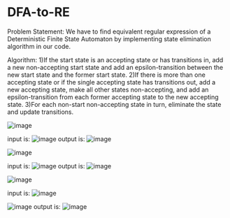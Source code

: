 # DFA-to-RE
Problem Statement: We have to find equivalent regular expression of a Deterministic Finite State Automaton by implementing state elimination algorithm in our code.

Algorithm: 
1)If the start state is an accepting state or has transitions in, add a new non-accepting start state and add an epsilon-transition between the new start state and the former start state.
2)If there is more than one accepting state or if the single accepting state has transitions out, add a new accepting state, make all other states non-accepting, and add an epsilon-transition from each former accepting state to the new accepting state.
3)For each non-start non-accepting state in turn, eliminate the state and update transitions.

![image](https://user-images.githubusercontent.com/29271117/42746183-287e1da2-88f4-11e8-9c9b-55b7e4ff39a2.png)

input is:
![image](https://user-images.githubusercontent.com/29271117/42746278-b5697aea-88f4-11e8-8fd5-60db3bef138b.png)
output is:
![image](https://user-images.githubusercontent.com/29271117/42746307-cdd2aff2-88f4-11e8-9010-b1fdccb9121c.png)

![image](https://user-images.githubusercontent.com/29271117/42746193-3a667f28-88f4-11e8-89ce-e41a92a34454.png)

input is:
![image](https://user-images.githubusercontent.com/29271117/42746361-10005ece-88f5-11e8-9f4f-9929019b7b87.png)
output is:
![image](https://user-images.githubusercontent.com/29271117/42746367-1adbc93c-88f5-11e8-89c7-bff6f458c528.png)

![image](https://user-images.githubusercontent.com/29271117/42746206-490aafae-88f4-11e8-8329-356395a8fc76.png)

input is:
![image](https://user-images.githubusercontent.com/29271117/42746420-520fd042-88f5-11e8-8864-f73e3c99cdb4.png)

![image](https://user-images.githubusercontent.com/29271117/42746431-5c5c6cae-88f5-11e8-8e4e-9cbfd9c0dcce.png)
output is:
![image](https://user-images.githubusercontent.com/29271117/42746437-6519d23c-88f5-11e8-86ac-5349b3ff3632.png)
